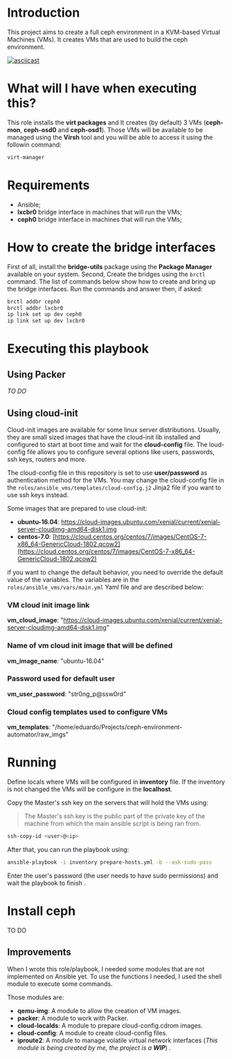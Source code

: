 # Introduction

This project aims to create a full ceph environment in a KVM-based Virtual Machines (VMs). It creates VMs that are used to build the ceph environment.

[![asciicast](https://asciinema.org/a/182339.png)](https://asciinema.org/a/182339)


# What will I have when executing this?

This role installs the **virt packages** and It creates (by default) 3 VMs (**ceph-mon**, **ceph-osd0** and **ceph-osd1**). Those VMs will be available to be managed using the **Virsh** tool and you will be able to access it using the followin command:

```bash
virt-manager
```

# Requirements

- Ansible;
- **lxcbr0** bridge interface in machines that will run the VMs;
- **ceph0** bridge interface in machines that will run the VMs;

# How to create the bridge interfaces

First of all, install the **bridge-utils** package using the **Package Manager** available on your system.
Second, Create the bridges using the `brctl` command. The list of commands below show how to create and bring up the bridge interfaces. Run the commands and answer then, if asked:

```bash
brctl addbr ceph0
brctl addbr lxcbr0
ip link set up dev ceph0
ip link set up dev lxcbr0
```

# Executing this playbook
## Using Packer

*TO DO*

## Using cloud-init

Cloud-init images are available for some linux server distributions. Usually, they are small sized images that have the cloud-init lib installed and configured to start at boot time and wait for the **cloud-config** file. The loud-config file allows you to configure several options like users, passwords, ssh keys, routers and more.

The cloud-config file in this repository is set to use **user/password** as authentication method for the VMs. You may change the cloud-config file in the `roles/ansible_vms/templates/cloud-config.j2` Jinja2 file if you want to use ssh keys instead.

Some images that are prepared to use cloud-init:
- **ubuntu-16.04**: [https://cloud-images.ubuntu.com/xenial/current/xenial-server-cloudimg-amd64-disk1.img
](https://cloud-images.ubuntu.com/xenial/current/xenial-server-cloudimg-amd64-disk1.img)
- **centos-7.0**: [https://cloud.centos.org/centos/7/images/CentOS-7-x86_64-GenericCloud-1802.qcow2](https://cloud.centos.org/centos/7/images/CentOS-7-x86_64-GenericCloud-1802.qcow2)

if you want to change the default behavior, you need to override the default value of the variables. The variables are in the `roles/ansible_vms/vars/main.yml` Yaml file and are described below:

### VM cloud init image link
**vm_cloud_image**: "https://cloud-images.ubuntu.com/xenial/current/xenial-server-cloudimg-amd64-disk1.img"

### Name of vm cloud init image that will be defined
**vm_image_name**: "ubuntu-16.04"

### Password used for default user
**vm_user_password**: "str0ng_p@ssw0rd"

### Cloud config templates used to configure VMs
**vm_templates**: "/home/eduardo/Projects/ceph-environment-automator/raw_imgs"

# Running

Define locals where VMs will be configured in **inventory** file. If the inventory is not changed the VMs will be configure in the **localhost**.

Copy the Master's ssh key on the servers that will hold the VMs using:

> The Master's ssh key is the public part of the private key of the machine from which the main ansible script is being ran from.

```bash
ssh-copy-id <user>@<ip>
```

After that, you can run the playbook using:

```bash
ansible-playbook -i inventory prepare-hosts.yml -b --ask-sudo-pass
```

Enter the user's password (the user needs to have sudo permissions) and wait the playbook to finish
.

# Install ceph

TO DO

## Improvements

When I wrote this role/playbook, I needed some modules that are not implemented on Ansible yet. To use the functions I needed, I used the shell module to execute some commands.

Those modules are:
- **qemu-img**: A module to allow the creation of VM images.
- **packer**: A module to work with Packer.
- **cloud-localds**: A module to prepare cloud-config.cdrom images.
- **cloud-config**: A module to create cloud-config files.
- **iproute2**: A module to manage volatile virtual network interfaces (*This module is being created by me, the project is a **WIP***)
.
